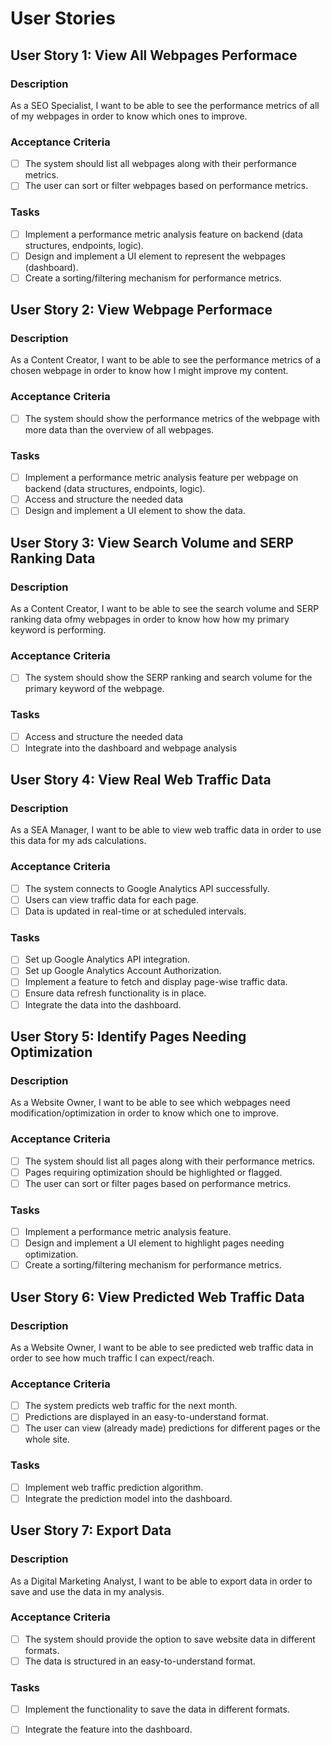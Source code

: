 # User Stories

## User Story 1: View All Webpages Performace

### Description
As a SEO Specialist, I want to be able to see the performance metrics of all of my webpages in order to know which ones to improve.

### Acceptance Criteria
- [ ] The system should list all webpages along with their performance metrics.
- [ ] The user can sort or filter webpages based on performance metrics.

### Tasks
- [ ] Implement a performance metric analysis feature on backend (data structures, endpoints, logic).
- [ ] Design and implement a UI element to represent the webpages (dashboard).
- [ ] Create a sorting/filtering mechanism for performance metrics.

## User Story 2: View Webpage Performace

### Description
As a Content Creator, I want to be able to see the performance metrics of a chosen webpage in order to know how I might improve my content.

### Acceptance Criteria
- [ ] The system should show the performance metrics of the webpage with more data than the overview of all webpages.

### Tasks
- [ ] Implement a performance metric analysis feature per webpage on backend (data structures, endpoints, logic).
- [ ] Access and structure the needed data
- [ ] Design and implement a UI element to show the data.

## User Story 3: View Search Volume and SERP Ranking Data

### Description
As a Content Creator, I want to be able to see the search volume and SERP ranking data ofmy webpages in order to know how how my primary keyword is performing.

### Acceptance Criteria
- [ ] The system should show the SERP ranking and search volume for the primary keyword of the webpage.

### Tasks
- [ ] Access and structure the needed data
- [ ] Integrate into the dashboard and webpage analysis

## User Story 4: View Real Web Traffic Data

### Description
As a SEA Manager, I want to be able to view web traffic data in order to use this data for my ads calculations.

### Acceptance Criteria
- [ ] The system connects to Google Analytics API successfully.
- [ ] Users can view traffic data for each page.
- [ ] Data is updated in real-time or at scheduled intervals.

### Tasks
- [ ] Set up Google Analytics API integration.
- [ ] Set up Google Analytics Account Authorization.
- [ ] Implement a feature to fetch and display page-wise traffic data.
- [ ] Ensure data refresh functionality is in place.
- [ ] Integrate the data into the dashboard.

## User Story 5: Identify Pages Needing Optimization

### Description
As a Website Owner, I want to be able to see which webpages need modification/optimization in order to know which one to improve.

### Acceptance Criteria
- [ ] The system should list all pages along with their performance metrics.
- [ ] Pages requiring optimization should be highlighted or flagged.
- [ ] The user can sort or filter pages based on performance metrics.

### Tasks
- [ ] Implement a performance metric analysis feature.
- [ ] Design and implement a UI element to highlight pages needing optimization.
- [ ] Create a sorting/filtering mechanism for performance metrics.

## User Story 6: View Predicted Web Traffic Data

### Description
As a Website Owner, I want to be able to see predicted web traffic data in order to see how much traffic I can expect/reach.

### Acceptance Criteria
- [ ] The system predicts web traffic for the next month.
- [ ] Predictions are displayed in an easy-to-understand format.
- [ ] The user can view (already made) predictions for different pages or the whole site.

### Tasks
- [ ] Implement web traffic prediction algorithm.
- [ ] Integrate the prediction model into the dashboard.

## User Story 7: Export Data

### Description
As a Digital Marketing Analyst, I want to be able to export data in order to save and use the data in my analysis.

### Acceptance Criteria
- [ ] The system should provide the option to save website data in different formats.
- [ ] The data is structured in an easy-to-understand format.

### Tasks
- [ ] Implement the functionality to save the data in different formats.
- [ ] Integrate the feature into the dashboard.

